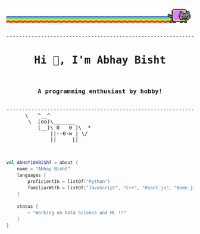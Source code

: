 ![image](https://raw.githubusercontent.com/AbHaY108BiShT/AbHaY108BiShT/main/meow.gif)
<pre>
-----------------------------------------------------------------------------------------------------------------------------------------------------------------
<h1 align="center">Hi 👋, I'm Abhay Bisht</h1>
<h3 align="center">A programming enthusiast by hobby!</h3>
-----------------------------------------------------------------------------------------------------------------------------------------------------------------
      \   ^__^
       \  (oo)\_______
          (__)\ 0   0 )\  *
              ||--0-w | \/
              ||     ||
</pre>
<br>

```kotlin
val AbHaY108BiShT = about {
    name = "Abhay Bisht"
    languages {
        proficientIn = listOf("Python")
        familiarWith = listOf("JavaScript", "C++", "React.js", "Node.js","DataScience","MERN stack")
    }

    status {
        + "Working on Data Science and ML !!"
    }
}
```
